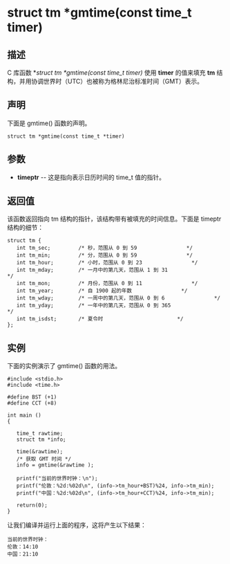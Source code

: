 # struct tm *gmtime(const time_t timer)

## 描述

C 库函数 **struct tm \*gmtime(const time_t *timer)** 使用 **timer** 的值来填充 **tm** 结构，并用协调世界时（UTC）也被称为格林尼治标准时间（GMT）表示。

## 声明

下面是 gmtime() 函数的声明。

```
struct tm *gmtime(const time_t *timer)
```

## 参数

- **timeptr** -- 这是指向表示日历时间的 time_t 值的指针。

## 返回值

该函数返回指向 tm 结构的指针，该结构带有被填充的时间信息。下面是 timeptr 结构的细节：

```
struct tm {
   int tm_sec;         /* 秒，范围从 0 到 59                */
   int tm_min;         /* 分，范围从 0 到 59                */
   int tm_hour;        /* 小时，范围从 0 到 23                */
   int tm_mday;        /* 一月中的第几天，范围从 1 到 31                    */
   int tm_mon;         /* 月份，范围从 0 到 11                */
   int tm_year;        /* 自 1900 起的年数                */
   int tm_wday;        /* 一周中的第几天，范围从 0 到 6                */
   int tm_yday;        /* 一年中的第几天，范围从 0 到 365                    */
   int tm_isdst;       /* 夏令时                        */    
};
```

## 实例

下面的实例演示了 gmtime() 函数的用法。

```
#include <stdio.h>
#include <time.h>
 
#define BST (+1)
#define CCT (+8)
 
int main ()
{
 
   time_t rawtime;
   struct tm *info;
 
   time(&rawtime);
   /* 获取 GMT 时间 */
   info = gmtime(&rawtime );
   
   printf("当前的世界时钟：\n");
   printf("伦敦：%2d:%02d\n", (info->tm_hour+BST)%24, info->tm_min);
   printf("中国：%2d:%02d\n", (info->tm_hour+CCT)%24, info->tm_min);
 
   return(0);
}
```

让我们编译并运行上面的程序，这将产生以下结果：

```
当前的世界时钟：
伦敦：14:10
中国：21:10
```













